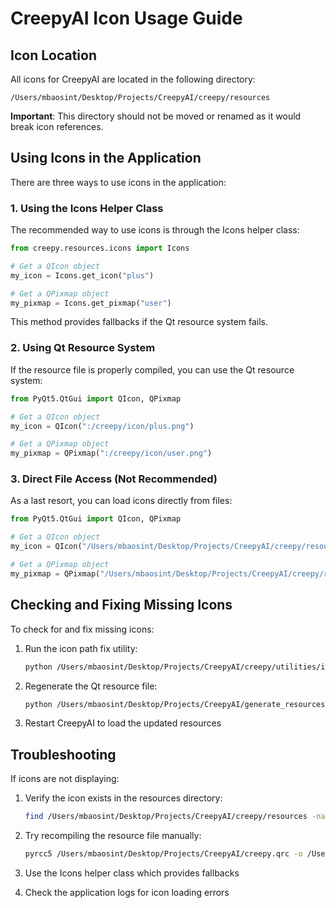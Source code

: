 # CreepyAI Icon Usage Guide

## Icon Location

All icons for CreepyAI are located in the following directory:
```
/Users/mbaosint/Desktop/Projects/CreepyAI/creepy/resources
```

**Important**: This directory should not be moved or renamed as it would break icon references.

## Using Icons in the Application

There are three ways to use icons in the application:

### 1. Using the Icons Helper Class

The recommended way to use icons is through the Icons helper class:

```python
from creepy.resources.icons import Icons

# Get a QIcon object
my_icon = Icons.get_icon("plus")

# Get a QPixmap object
my_pixmap = Icons.get_pixmap("user")
```

This method provides fallbacks if the Qt resource system fails.

### 2. Using Qt Resource System

If the resource file is properly compiled, you can use the Qt resource system:

```python
from PyQt5.QtGui import QIcon, QPixmap

# Get a QIcon object
my_icon = QIcon(":/creepy/icon/plus.png")

# Get a QPixmap object
my_pixmap = QPixmap(":/creepy/icon/user.png")
```

### 3. Direct File Access (Not Recommended)

As a last resort, you can load icons directly from files:

```python
from PyQt5.QtGui import QIcon, QPixmap

# Get a QIcon object
my_icon = QIcon("/Users/mbaosint/Desktop/Projects/CreepyAI/creepy/resources/plus.png")

# Get a QPixmap object
my_pixmap = QPixmap("/Users/mbaosint/Desktop/Projects/CreepyAI/creepy/resources/user.png")
```

## Checking and Fixing Missing Icons

To check for and fix missing icons:

1. Run the icon path fix utility:
   ```bash
   python /Users/mbaosint/Desktop/Projects/CreepyAI/creepy/utilities/icon_path_fix.py
   ```

2. Regenerate the Qt resource file:
   ```bash
   python /Users/mbaosint/Desktop/Projects/CreepyAI/generate_resources.py
   ```

3. Restart CreepyAI to load the updated resources

## Troubleshooting

If icons are not displaying:

1. Verify the icon exists in the resources directory:
   ```bash
   find /Users/mbaosint/Desktop/Projects/CreepyAI/creepy/resources -name "*.png"
   ```

2. Try recompiling the resource file manually:
   ```bash
   pyrcc5 /Users/mbaosint/Desktop/Projects/CreepyAI/creepy.qrc -o /Users/mbaosint/Desktop/Projects/CreepyAI/creepy_resources_rc.py
   ```

3. Use the Icons helper class which provides fallbacks

4. Check the application logs for icon loading errors
